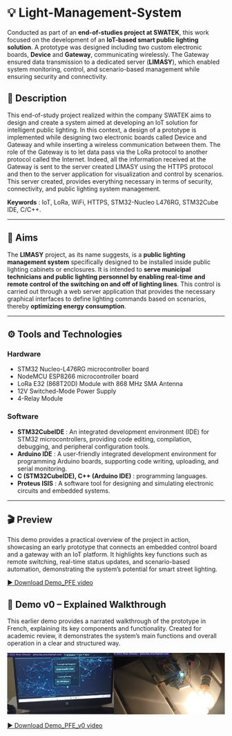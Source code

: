 # 💡 Light-Management-System
Conducted as part of an **end-of-studies project at SWATEK**, this work focused on the development of an **IoT-based smart public lighting solution**. A prototype was designed including two custom electronic boards, **Device** and **Gateway**, communicating wirelessly. The Gateway ensured data transmission to a dedicated server (**LIMASY**), which enabled system monitoring, control, and scenario-based management while ensuring security and connectivity.

## 📄 Description
This end-of-study project realized within the company SWATEK aims to design and create a system aimed at
developing an IoT solution for intelligent public lighting. In this context, a design of a prototype is implemented
while designing two electronic boards called Device and Gateway and while inserting a wireless communication
between them. The role of the Gateway is to let data pass via the LoRa protocol to another protocol called
the Internet. Indeed, all the information received at the Gateway is sent to the server created LIMASY using
the HTTPS protocol and then to the server application for visualization and control by scenarios.
This server created, provides everything necessary in terms of security, connectivity, and public lighting system management.

**Keywords** : IoT, LoRa, WiFi, HTTPS, STM32-Nucleo L476RG, STM32Cube IDE, C/C++.

---        

## 🎯 Aims
The **LIMASY** project, as its name suggests, is a **public lighting management system** specifically designed to be installed inside public lighting cabinets or enclosures. It is intended to **serve municipal technicians and public lighting personnel by enabling real-time and remote control of the switching on and off of lighting lines**. This control is carried out through a web server application that provides the necessary graphical interfaces to define lighting commands based on scenarios, thereby **optimizing energy consumption**.

---        
## ⚙️ Tools and Technologies

### Hardware 
- STM32 Nucleo-L476RG microcontroller board
- NodeMCU ESP8266 microcontroller board
- LoRa E32 (868T20D) Module with 868 MHz SMA Antenna
- 12V Switched-Mode Power Supply
- 4-Relay Module
  
### Software
- **STM32CubeIDE** : An integrated development environment (IDE) for STM32 microcontrollers, providing code editing, compilation, debugging, and peripheral configuration tools.
- **Arduino IDE** : A user-friendly integrated development environment for programming Arduino boards, supporting code writing, uploading, and serial monitoring.
- **C (STM32CubeIDE), C++ (Arduino IDE)** : programming languages.
- **Proteus ISIS** : A software tool for designing and simulating electronic circuits and embedded systems.
---
## 🎬 Preview
This demo provides a practical overview of the project in action, showcasing an early prototype that connects an embedded control board and a gateway with an IoT platform. It highlights key functions such as remote switching, real-time status updates, and scenario-based automation, demonstrating the system’s potential for smart street lighting.

[▶️ Download Demo_PFE video](Demo_PFE.mp4)

## 🎤 Demo v0 – Explained Walkthrough
This earlier demo provides a narrated walkthrough of the prototype in French, explaining its key components and functionality. Created for academic review, it demonstrates the system’s main functions and overall operation in a clear and structured way.

 ![Demo_PFE_version_0](Demo_PFE_version_0.png)

[▶️ Download Demo_PFE_v0 video](Demo_PFE_version_0.mp4)

